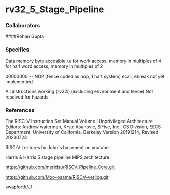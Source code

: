 # rv32_5_Stage_Pipeline
### Collaborators
####Rohan Gupta

### Specifics
Data memory byte accesible
i.e for work access, memory in multiples of 4
for half word access, memory in multiples of 2

00000000 -- NOP
(fence coded as nop, 1 hart system)
ecall, ebreak not yet implemented

All instructions working (rv32i) (excluding environment and fence)
Not resolved for hazards

### References

The RISC-V Instruction Set Manual Volume I Unprivileged Architecture
 Editors: Andrew waterman, Krste Asanovic, SiFive, Inc., CS Division, EECS Department, University of California, Berkeley
 Version 20191214, Revised 20230723

RISC-V Lectures by John's basement on youtube

Harris & Harris 5 stage pipeline MIPS architecture

https://github.com/merldsu/RISCV_Pipeline_Core.git

https://github.com/Moo-osama/RISCV-verilog.git

swapforth/JI
